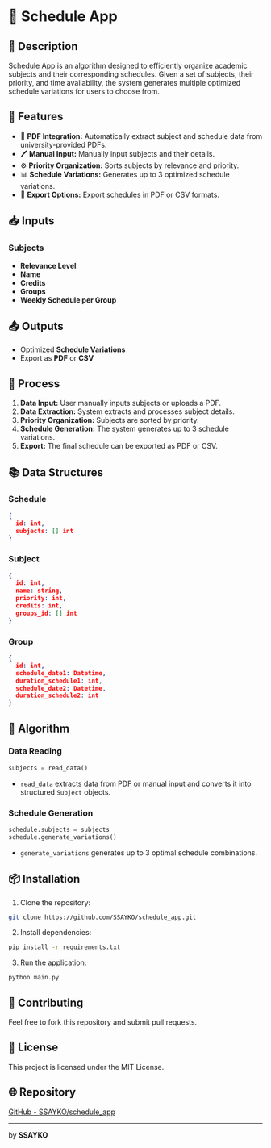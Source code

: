 # 📅 Schedule App

## 🚀 Description
Schedule App is an algorithm designed to efficiently organize academic subjects and their corresponding schedules. Given a set of subjects, their priority, and time availability, the system generates multiple optimized schedule variations for users to choose from.

## 📝 Features
- 📄 **PDF Integration:** Automatically extract subject and schedule data from university-provided PDFs.
- 🖊️ **Manual Input:** Manually input subjects and their details.
- ⚙️ **Priority Organization:** Sorts subjects by relevance and priority.
- 📊 **Schedule Variations:** Generates up to 3 optimized schedule variations.
- 📑 **Export Options:** Export schedules in PDF or CSV formats.

## 📥 Inputs
### Subjects
- **Relevance Level**
- **Name**
- **Credits**
- **Groups**
- **Weekly Schedule per Group**

## 📤 Outputs
- Optimized **Schedule Variations**
- Export as **PDF** or **CSV**

## 🔄 Process
1. **Data Input:** User manually inputs subjects or uploads a PDF.
2. **Data Extraction:** System extracts and processes subject details.
3. **Priority Organization:** Subjects are sorted by priority.
4. **Schedule Generation:** The system generates up to 3 schedule variations.
5. **Export:** The final schedule can be exported as PDF or CSV.

## 📚 Data Structures
### Schedule
```json
{
  id: int,
  subjects: [] int
}
```
### Subject
```json
{
  id: int,
  name: string,
  priority: int,
  credits: int,
  groups_id: [] int
}
```
### Group
```json
{
  id: int,
  schedule_date1: Datetime,
  duration_schedule1: int,
  schedule_date2: Datetime,
  duration_schedule2: int
}
```

## 🧠 Algorithm
### Data Reading
```python
subjects = read_data()
```
- `read_data` extracts data from PDF or manual input and converts it into structured `Subject` objects.

### Schedule Generation
```python
schedule.subjects = subjects
schedule.generate_variations()
```
- `generate_variations` generates up to 3 optimal schedule combinations.

## 📦 Installation
1. Clone the repository:
```bash
git clone https://github.com/SSAYKO/schedule_app.git
```
2. Install dependencies:
```bash
pip install -r requirements.txt
```
3. Run the application:
```bash
python main.py
```

## 🤝 Contributing
Feel free to fork this repository and submit pull requests.

## 📄 License
This project is licensed under the MIT License.

## 🌐 Repository
[GitHub - SSAYKO/schedule_app](https://github.com/SSAYKO/schedule_app.git)

---
by **SSAYKO**
